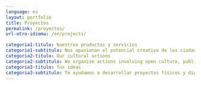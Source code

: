 ```yaml
---
language: es
layout: portfolio
title: Proyectos
permalink: /proyectos/
url-otro-idioma: /en/projects/

categoria1-titulo: Nuestros productos y servicios
categoria1-subtitulo: Nos apasionan el potencial creativo de las ciudades y las nuevas formas de participación
categoria2-titulo: Our cultural actions
categoria2-subtitulo: We organize actions involving open culture, public spaces and xxx always in collaboration (locales) todos los proyectos son locales
categoria3-titulo: Tus ideas
categoria3-subtitulo: Te ayudamos a desarrollar proyectos físicos y digitales combinando diseño, ingeniería y tecnología
---
```

